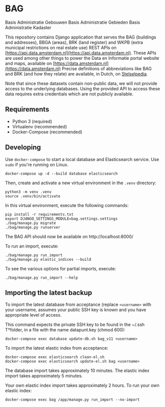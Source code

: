 
BAG
============

Basis Administratie Gebouwen
Basis Administratie Gebieden
Basis Administratie Kadaster

This repository contains Django application that serves the BAG (buildings and
addresses), BBGA (areas), BRK (land register) and WKPB (extra municipal
restrictions on real estate use) REST APIs on
[https://api.data.amsterdam.nl](https://api.data.amsterdam.nl).
These APIs are used among other things to power the Data en Informatie portal website
and maps, available on [https://data.amsterdam.nl](https://data.amsterdam.nl)
Precise definitions of abbreviations like BAG and BRK (and how they relate) are
available, in Dutch, on [Stelselpedia](https://www.amsterdam.nl/stelselpedia/).

Note that since these datasets contain non-public data, we will not provide
access to the underlying databases. Using the provided API to access these data
requires extra credentials which are not publicly available.


Requirements
------------

* Python 3 (required)
* Virtualenv (recommended)
* Docker-Compose (recommended)


Developing
----------

Use `docker-compose` to start a local database and Elasticsearch service. Use
`sudo` if you're running on Linux.

	docker-compose up -d --build database elasticsearch

Then, create and activate a new virtual environment in the `.venv` directory:

	python3 -m venv .venv
	source .venv/bin/activate

In this virtual environment, execute the following commands:

	pip install -r requirements.txt
	export DJANGO_SETTINGS_MODULE=bag.settings.settings
	./bag/manage.py migrate
	./bag/manage.py runserver

The BAG API should now be available on http://localhost:8000/

To run an import, execute:

	./bag/manage.py run_import
	./bag/manage.py elastic_indices --build

To see the various options for partial imports, execute:

	./bag/manage.py run_import --help


Importing the latest backup
---------------------------

To import the latest database from acceptance (replace `<username>` with your
username, assumes your public SSH key is known and you have appropriate level of access.

This command expects the private SSH key to be found in the ~/.ssh T†folder,
in a file with the name datapunt.key (chmod 600):

    docker-compose exec database update-db.sh bag_v11 <username>

To import the latest elastic index from acceptance:

	docker-compose exec elasticsearch clean-el.sh
	docker-compose exec elasticsearch update-el.sh bag <username>

The database import takes approximately 10 minutes.
The elastic index import takes approximately 5 minutes.

Your own elastic index import takes approximately 2 hours.
To run your own elastic index:

    docker-compose exec bag /app/manage.py run_import --no-import

